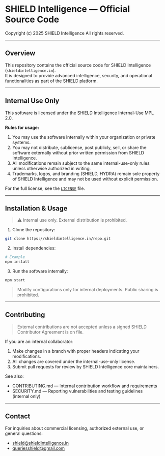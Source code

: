 
# SHIELD Intelligence — Official Source Code

Copyright (c) 2025 SHIELD Intelligence
All rights reserved.

---

## Overview

This repository contains the official source code for SHIELD Intelligence (`shieldintelligence.in`).  
It is designed to provide advanced intelligence, security, and operational functionalities as part of the SHIELD platform.

---

## Internal Use Only

This software is licensed under the SHIELD Intelligence Internal-Use MPL 2.0.  

**Rules for usage:**

1. You may use the software internally within your organization or private systems.  
2. You may not distribute, sublicense, post publicly, sell, or share the software externally without prior written permission from SHIELD Intelligence.  
3. All modifications remain subject to the same internal-use-only rules unless otherwise authorized in writing.  
4. Trademarks, logos, and branding (SHIELD, HYDRA) remain sole property of SHIELD Intelligence and may not be used without explicit permission.  

For the full license, see the [`LICENSE`](./LICENSE) file.

---

## Installation & Usage

> ⚠️ Internal use only. External distribution is prohibited.  

1. Clone the repository:  
```bash
git clone https://shieldintelligence.in/repo.git
```

2. Install dependencies:

```bash
# Example
npm install
```

3. Run the software internally:

```bash
npm start
```

> Modify configurations only for internal deployments. Public sharing is prohibited.

---

## Contributing

> External contributions are not accepted unless a signed SHIELD Contributor Agreement is on file.

If you are an internal collaborator:

1. Make changes in a branch with proper headers indicating your modifications.
2. All changes are covered under the internal-use-only license.
3. Submit pull requests for review by SHIELD Intelligence core maintainers.

See also:
- CONTRIBUTING.md — Internal contribution workflow and requirements
- SECURITY.md — Reporting vulnerabilities and testing guidelines (internal only)

---

## Contact

For inquiries about commercial licensing, authorized external use, or general questions:

- [shield@shieldintelligence.in](mailto:shield@shieldintelligence.in)
- [queriesshield@gmail.com](mailto:queriesshield@gmail.com)
